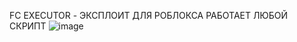 FC EXECUTOR - ЭКСПЛОИТ ДЛЯ РОБЛОКСА
РАБОТАЕТ ЛЮБОЙ СКРИПТ
![image](https://github.com/user-attachments/assets/0b8b7982-fb45-478d-8f07-5a0dbb97572d)
